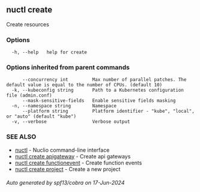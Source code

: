 ## nuctl create

Create resources

### Options

```
  -h, --help   help for create
```

### Options inherited from parent commands

```
      --concurrency int         Max number of parallel patches. The default value is equal to the number of CPUs. (default 10)
  -k, --kubeconfig string       Path to a Kubernetes configuration file (admin.conf)
      --mask-sensitive-fields   Enable sensitive fields masking
  -n, --namespace string        Namespace
      --platform string         Platform identifier - "kube", "local", or "auto" (default "kube")
  -v, --verbose                 Verbose output
```

### SEE ALSO

* [nuctl](nuctl.md)	 - Nuclio command-line interface
* [nuctl create apigateway](nuctl_create_apigateway.md)	 - Create api gateways
* [nuctl create functionevent](nuctl_create_functionevent.md)	 - Create function events
* [nuctl create project](nuctl_create_project.md)	 - Create a new project

###### Auto generated by spf13/cobra on 17-Jun-2024
